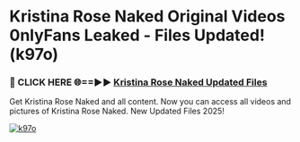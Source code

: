 # Kristina Rose Naked Original Videos 0nlyFans Leaked - Files Updated! (k97o)

<h3>🔴 CLICK HERE 🌐==►► <a href="https://tinyurl.com/up5wt9bj" rel="nofollow">Kristina Rose Naked Updated Files</a></h3>

Get Kristina Rose Naked and all content. Now you can access all videos and pictures of Kristina Rose Naked. New Updated Files 2025!

[![k97o](https://i.imgur.com/ABiUzMV.gif)](https://tinyurl.com/up5wt9bj)
